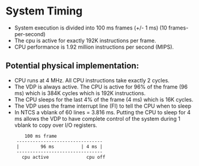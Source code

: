 System Timing
=============

- System execution is divided into 100 ms frames (+/- 1 ms) (10 frames-per-second)
- The cpu is active for exactly 192K instructions per frame.
- CPU performance is 1.92 million instructions per second (MIPS).


Potential physical implementation:
-----------------------------------------

- CPU runs at 4 MHz.  All CPU instructions take exactly 2 cycles.
- The VDP is always active.  The CPU is active for 96% of the frame (96 ms) which is 384K cycles which is 192K instructions.
- The CPU sleeps for the last 4% of the frame (4 ms) which is 16K cycles.
- The VDP uses the frame interrupt line (FI) to tell the CPU when to sleep
- In NTCS a vblank of 60 lines = 3.816 ms.  Putting the CPU to sleep for 4 ms allows the VDP to have complete control of the system during 1 vblank to copy over I/O registers.

```
       100 ms frame
    --------------------------------
    |        96 ms          | 4 ms |
    --------------------------------
      cpu active              cpu off
```
